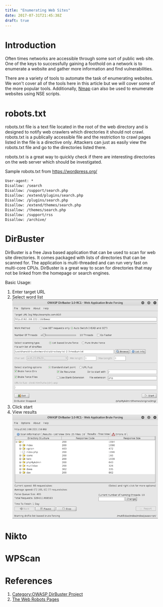 ```yaml
---
title: "Enumerating Web Sites"
date: 2017-07-31T21:45:38Z
draft: true
---
```


# Introduction
Often times networks are accessible through some sort of public web site. One of the keys to successfully gaining a foothold on a network is to enumerate a website and gather more information and find vulnerabilities.

There are a variety of tools to automate the task of enumerating websites. We won't cover all of the tools here in this article but we will cover some of the more popular tools. Additionally, [Nmap](http://learn.greyhatctf.com/attack/nmap/) can also be used to enumerate websites using NSE scripts. 

# robots.txt
robots.txt file is a text file located in the root of the web directory and is designed to notify web crawlers which directories it should not crawl. robots.txt is a publically accessible file and the restriction to crawl pages listed in the file is a directive only. Attackers can just as easily view the robots.txt file and go to the directories listed there.

robots.txt is a great way to quickly check if there are interesting directories on the web server which should be investigated.

Sample robots.txt from https://wordpress.org/
```
User-agent: *
Disallow: /search
Disallow: /support/search.php
Disallow: /extend/plugins/search.php
Disallow: /plugins/search.php
Disallow: /extend/themes/search.php
Disallow: /themes/search.php
Disallow: /support/rss
Disallow: /archive/
```

# DirBuster
DirBuster is a free Java based application that can be used to scan for web site directories. It comes packaged with lists of directories that can be scanned for. The application is multi-threaded and can run very fast on multi-core CPUs. DirBuster is a great way to scan for directories that may not be linked from the homepage or search engines.

Basic Usage:
1. Enter target URL
2. Select word list ![DirBuster Start](/attack/dirbuster_start.png)
3. Click start
4. View results ![DirBuster Results](/attack/dirbuster_results.png)



# Nikto

# WPScan

# References
1. [Category:OWASP DirBuster Project](https://www.owasp.org/index.php/Category:OWASP_DirBuster_Project)
2. [The Web Robots Pages](http://www.robotstxt.org/robotstxt.html)

